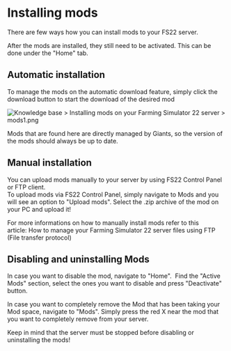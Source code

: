 Installing mods
===============

There are few ways how you can install mods to your FS22 server.

After the mods are installed, they still need to be activated. This can be done under the "Home" tab.

  

Automatic installation
----------------------

To manage the mods on the automatic download feature, simply click the download button to start the download of the desired mod

![](https://fragnet.atlassian.net/wiki/download/thumbnails/394788972/mods1.png?version=1&modificationDate=1637529466482&cacheVersion=1&api=v2&width=800 "Knowledge base > Installing mods on your Farming Simulator 22 server > mods1.png")

Mods that are found here are directly managed by Giants, so the version of the mods should always be up to date. 

Manual installation
-------------------

You can upload mods manually to your server by using FS22 Control Panel or FTP client.  
To upload mods via FS22 Control Panel, simply navigate to Mods and you will see an option to "Upload mods". Select the .zip archive of the mod on your PC and upload it!  
  
For more informations on how to manually install mods refer to this article: How to manage your Farming Simulator 22 server files using FTP (File transfer protocol)

Disabling and uninstalling Mods
-------------------------------

In case you want to disable the mod, navigate to "Home".  Find the "Active Mods" section, select the ones you want to disable and press "Deactivate" button.  
  
In case you want to completely remove the Mod that has been taking your Mod space, navigate to "Mods". Simply press the red X near the mod that you want to completely remove from your server.  
  

Keep in mind that the server must be stopped before disabling or uninstalling the mods!